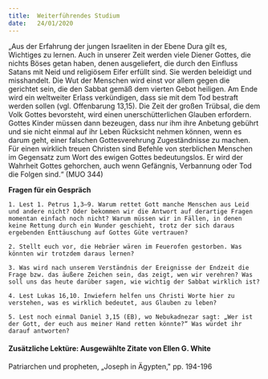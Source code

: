 ```yaml
---
title:  Weiterführendes Studium
date:   24/01/2020
---
```


„Aus der Erfahrung der jungen Israeliten in der Ebene Dura gilt es, Wichtiges zu lernen. Auch in unserer Zeit werden viele Diener Gottes, die nichts Böses getan haben, denen ausgeliefert, die durch den Einfluss Satans mit Neid und religiösem Eifer erfüllt sind. Sie werden beleidigt und misshandelt. Die Wut der Menschen wird einst vor allem gegen die gerichtet sein, die den Sabbat gemäß dem vierten Gebot heiligen. Am Ende wird ein weltweiter Erlass verkündigen, dass sie mit dem Tod bestraft werden sollen (vgl. Offenbarung 13,15). Die Zeit der großen Trübsal, die dem Volk Gottes bevorsteht, wird einen unerschütterlichen Glauben erfordern. Gottes Kinder müssen dann bezeugen, dass nur ihm ihre Anbetung gebührt und sie nicht einmal auf ihr Leben Rücksicht nehmen können, wenn es darum geht, einer falschen Gottesverehrung Zugeständnisse zu machen. Für einen wirklich treuen Christen sind Befehle von sterblichen Menschen im Gegensatz zum Wort des ewigen Gottes bedeutungslos. Er wird der Wahrheit Gottes gehorchen, auch wenn Gefängnis, Verbannung oder Tod die Folgen sind.“ (MUO 344)

**Fragen für ein Gespräch**

`1. Lest 1. Petrus 1,3–9. Warum rettet Gott manche Menschen aus Leid und andere nicht? Oder bekommen wir die Antwort auf derartige Fragen momentan einfach noch nicht? Warum müssen wir in Fällen, in denen keine Rettung durch ein Wunder geschieht, trotz der sich daraus ergebenden Enttäuschung auf Gottes Güte vertrauen?`

`2. Stellt euch vor, die Hebräer wären im Feuerofen gestorben. Was könnten wir trotzdem daraus lernen?`

`3. Was wird nach unserem Verständnis der Ereignisse der Endzeit die Frage bzw. das äußere Zeichen sein, das zeigt, wen wir verehren? Was soll uns das heute darüber sagen, wie wichtig der Sabbat wirklich ist?`

`4. Lest Lukas 16,10. Inwiefern helfen uns Christi Worte hier zu verstehen, was es wirklich bedeutet, aus Glauben zu leben?`

`5. Lest noch einmal Daniel 3,15 (EB), wo Nebukadnezar sagt: „Wer ist der Gott, der euch aus meiner Hand retten könnte?“ Was würdet ihr darauf antworten?`

#### Zusätzliche Lektüre: Ausgewählte Zitate von Ellen G. White

Patriarchen und propheten, „Joseph in Ägypten," pp. 194-196
